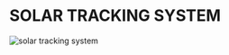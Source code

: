 # SOLAR TRACKING SYSTEM
![solar tracking system](https://user-images.githubusercontent.com/98837668/155836061-45290bbb-cd57-4fb1-9a0e-0115a7cfd052.png)
